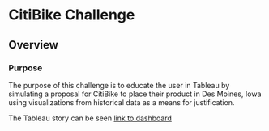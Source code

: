 # CitiBike Challenge 

## Overview 

### Purpose 


The purpose of this challenge is to educate the user in Tableau by simulating a proposal for CitiBike to place their product in Des Moines, Iowa using visualizations from historical data as a means for justification. 

The Tableau story can be seen [link to dashboard](https://public.tableau.com/app/profile/justint42/viz/CitiBike_Challenge_16634725366380/NYCCitiBikeAnalysisChallenge?publish=yes "here.")
